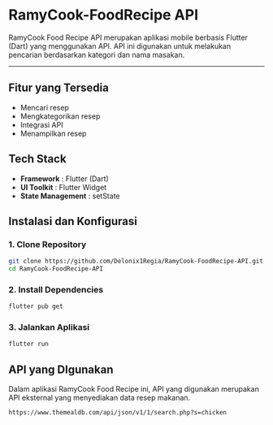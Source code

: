 # RamyCook-FoodRecipe API 
RamyCook Food Recipe API merupakan aplikasi mobile berbasis Flutter (Dart) yang menggunakan API.
API ini digunakan untuk melakukan pencarian berdasarkan kategori dan nama masakan.
___
## Fitur yang Tersedia
- Mencari resep
- Mengkategorikan resep
- Integrasi API
- Menampilkan resep

## Tech Stack
- **Framework** : Flutter (Dart)
- **UI Toolkit** : Flutter Widget
- **State Management** : setState

## Instalasi dan Konfigurasi
### 1. Clone Repository
```sh
git clone https://github.com/Delonix1Regia/RamyCook-FoodRecipe-API.git
cd RamyCook-FoodRecipe-API
```
### 2. Install Dependencies
```sh
flutter pub get
```
### 3. Jalankan Aplikasi
```sh
flutter run
```

## API yang DIgunakan
Dalam aplikasi RamyCook Food Recipe ini, API yang digunakan merupakan API eksternal yang menyediakan data resep makanan.
```sh
https://www.themealdb.com/api/json/v1/1/search.php?s=chicken
```
